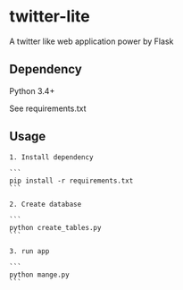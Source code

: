 # twitter-lite

A twitter like web application power by Flask

## Dependency

Python 3.4+

See requirements.txt

## Usage

    1. Install dependency
    
    ```
    pip install -r requirements.txt
    ```

    2. Create database
    
    ```
    python create_tables.py
    ```

    3. run app
    
    ```
    python mange.py
    ```
